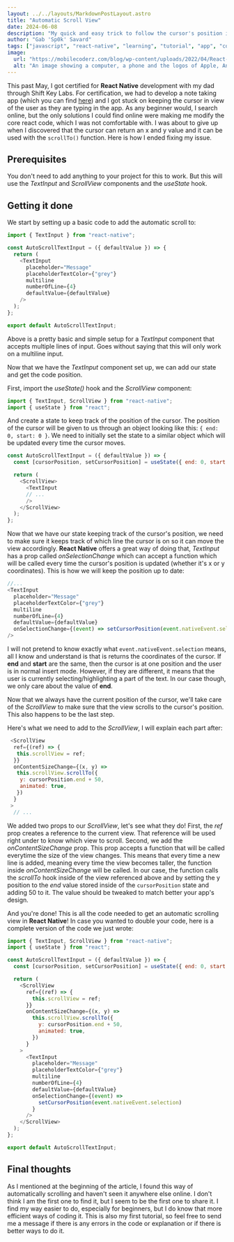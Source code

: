 ```yaml
---
layout: ../../layouts/MarkdownPostLayout.astro
title: "Automatic Scroll View"
date: 2024-06-08
description: "My quick and easy trick to follow the cursor's position in a TextInput component in React Native"
author: "Gab 'Sp0k' Savard"
tags: ["javascript", "react-native", "learning", "tutorial", "app", "coding"]
image:
  url: "https://mobilecoderz.com/blog/wp-content/uploads/2022/04/React-Native-Featured-Image-2.png"
  alt: "An image showing a computer, a phone and the logos of Apple, Android and React Native"
---
```


This past May, I got certified for **React Native** development with my dad through Shift Key Labs. For certification, we had to develop a note taking app (which you can find [here](https://github.com/Sp0k/ShiftNotes)) and I got stuck on keeping the cursor in view of the user as they are typing in the app. As any beginner would, I search online, but the only solutions I could find online were making me modify the core react code, which I was not comfortable with. I was about to give up when I discovered that the cursor can return an x and y value and it can be used with the `scrollTo()` function. Here is how I ended fixing my issue.

## Prerequisites

You don't need to add anything to your project for this to work. But this will use the _TextInput_ and _ScrollView_ components and the _useState_ hook.

## Getting it done

We start by setting up a basic code to add the automatic scroll to:

```javascript
import { TextInput } from "react-native";

const AutoScrollTextInput = ({ defaultValue }) => {
  return (
    <TextInput
      placeholder="Message"
      placeholderTextColor={"grey"}
      multiline
      numberOfLine={4}
      defaultValue={defaultValue}
    />
  );
};

export default AutoScrollTextInput;
```

Above is a pretty basic and simple setup for a _TextInput_ component that accepts multiple lines of input. Goes without saying that this will only work on a multiline input.

Now that we have the _TextInput_ component set up, we can add our state and get the code position.

First, import the _useState()_ hook and the _ScrollView_ component:

```javascript
import { TextInput, ScrollView } from "react-native";
import { useState } from "react";
```

And create a state to keep track of the position of the cursor. The position of the cursor will be given to us through an object looking like this: `{ end: 0, start: 0 }`. We need to initially set the state to a similar object which will be updated every time the cursor moves.

```javascript
const AutoScrollTextInput = ({ defaultValue }) => {
  const [cursorPosition, setCursorPosition] = useState({ end: 0, start: 0 });

  return (
    <ScrollView>
      <TextInput
      // ...
      />
    </ScrollView>
  );
};
```

Now that we have our state keeping track of the cursor's position, we need to make sure it keeps track of which line the cursor is on so it can move the view accordingly. **React Native** offers a great way of doing that, _TextInput_ has a prop called _onSelectionChange_ which can accept a function which will be called every time the cursor's position is updated (whether it's x or y coordinates). This is how we will keep the position up to date:

```javascript
//...
<TextInput
  placeholder="Message"
  placeholderTextColor={"grey"}
  multiline
  numberOfLine={4}
  defaultValue={defaultValue}
  onSelectionChange={(event) => setCursorPosition(event.nativeEvent.selection)}
/>
```

I will not pretend to know exactly what `event.nativeEvent.selection` means, all I know and understand is that is returns the coordinates of the cursor. If **end** and **start** are the same, then the cursor is at one position and the user is in normal insert mode. However, if they are different, it means that the user is currently selecting/highlighting a part of the text. In our case though, we only care about the value of **end**.

Now that we always have the current position of the cursor, we'll take care of the _ScrollView_ to make sure that the view scrolls to the cursor's position. This also happens to be the last step.

Here's what we need to add to the _ScrollView_, I will explain each part after:

```javascript
 <ScrollView
  ref={(ref) => {
   this.scrollView = ref;
  }}
  onContentSizeChange={(x, y) =>
   this.scrollView.scrollTo({
    y: cursorPosition.end + 50,
    animated: true,
   })
  }
 >
  // ...
```

We added two props to our _ScrollView_, let's see what they do! First, the _ref_ prop creates a reference to the current view. That reference will be used right under to know which view to scroll. Second, we add the _onContentSizeChange_ prop. This prop accepts a function that will be called everytime the size of the view changes. This means that every time a new line is added, meaning every time the view becomes taller, the function inside _onContentSizeChange_ will be called. In our case, the function calls the _scrollTo_ hook inside of the view referenced above and by setting the y position to the _end_ value stored inside of the `cursorPosition` state and adding 50 to it. The value should be tweaked to match better your app's design.

And you're done! This is all the code needed to get an automatic scrolling view in **React Native**! In case you wanted to double your code, here is a complete version of the code we just wrote:

```javascript
import { TextInput, ScrollView } from "react-native";
import { useState } from "react";

const AutoScrollTextInput = ({ defaultValue }) => {
  const [cursorPosition, setCursorPosition] = useState({ end: 0, start: 0 });

  return (
    <ScrollView
      ref={(ref) => {
        this.scrollView = ref;
      }}
      onContentSizeChange={(x, y) =>
        this.scrollView.scrollTo({
          y: cursorPosition.end + 50,
          animated: true,
        })
      }
    >
      <TextInput
        placeholder="Message"
        placeholderTextColor={"grey"}
        multiline
        numberOfLine={4}
        defaultValue={defaultValue}
        onSelectionChange={(event) =>
          setCursorPosition(event.nativeEvent.selection)
        }
      />
    </ScrollView>
  );
};

export default AutoScrollTextInput;
```

## Final thoughts

As I mentioned at the beginning of the article, I found this way of automatically scrolling and haven't seen it anywhere else online. I don't think I am the first one to find it, but I seem to be the first one to share it. I find my way easier to do, especially for beginners, but I do know that more efficient ways of coding it. This is also my first tutorial, so feel free to send me a message if there is any errors in the code or explanation or if there is better ways to do it.
